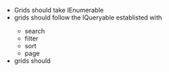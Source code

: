 - Grids should take IEnumerable<TModel>
- grids should follow the IQueryable<TModel> establisted with 
  - search
  - filter
  - sort 
  - page
- grids should 
